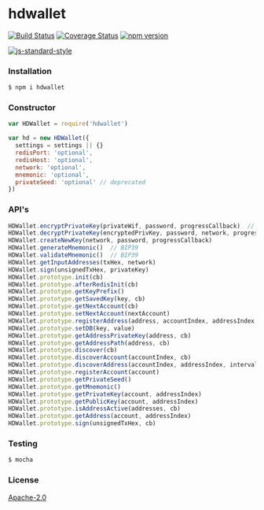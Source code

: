 # hdwallet
[![Build Status](https://travis-ci.org/Colored-Coins/hdwallet.svg?branch=master)](https://travis-ci.org/Colored-Coins/hdwallet) [![Coverage Status](https://coveralls.io/repos/github/Colored-Coins/hdwallet/badge.svg?branch=master)](https://coveralls.io/github/Colored-Coins/hdwallet?branch=master) [![npm version](https://badge.fury.io/js/hdwallet.svg)](http://badge.fury.io/js/hdwallet)

[![js-standard-style](https://cdn.rawgit.com/feross/standard/master/badge.svg)](https://github.com/feross/standard)

### Installation

```sh
$ npm i hdwallet
```

### Constructor

```js
var HDWallet = require('hdwallet')

var hd = new HDWallet({
  settings = settings || {}
  redisPort: 'optional',
  redisHost: 'optional',
  network: 'optional',
  mnemonic: 'optional',
  privateSeed: 'optional' // deprecated
})
```

### API's

```js
HDWallet.encryptPrivateKey(privateWif, password, progressCallback)	// BIP38
HDWallet.decryptPrivateKey(encryptedPrivKey, password, network, progressCallback)  // BIP38
HDWallet.createNewKey(network, password, progressCallback)
HDWallet.generateMnemonic()  // BIP39
HDWallet.validateMnemonic()  // BIP39
HDWallet.getInputAddresses(txHex, network)
HDWallet.sign(unsignedTxHex, privateKey)
HDWallet.prototype.init(cb)
HDWallet.prototype.afterRedisInit(cb)
HDWallet.prototype.getKeyPrefix()
HDWallet.prototype.getSavedKey(key, cb)
HDWallet.prototype.getNextAccount(cb)
HDWallet.prototype.setNextAccount(nextAccount)
HDWallet.prototype.registerAddress(address, accountIndex, addressIndex, change)
HDWallet.prototype.setDB(key, value)
HDWallet.prototype.getAddressPrivateKey(address, cb)
HDWallet.prototype.getAddressPath(address, cb)
HDWallet.prototype.discover(cb)
HDWallet.prototype.discoverAccount(accountIndex, cb)
HDWallet.prototype.discoverAddress(accountIndex, addressIndex, interval, cb)
HDWallet.prototype.registerAccount(account)
HDWallet.prototype.getPrivateSeed()
HDWallet.prototype.getMnemonic()
HDWallet.prototype.getPrivateKey(account, addressIndex)
HDWallet.prototype.getPublicKey(account, addressIndex)
HDWallet.prototype.isAddressActive(addresses, cb)
HDWallet.prototype.getAddress(account, addressIndex)
HDWallet.prototype.sign(unsignedTxHex, cb)
```

### Testing

```sh
$ mocha
```

### License

[Apache-2.0](http://www.apache.org/licenses/LICENSE-2.0)
